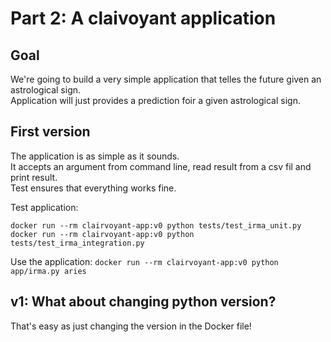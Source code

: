# Part 2: A claivoyant application

## Goal
We're going to build a very simple application that telles the future given an astrological sign.  
Application will just provides a prediction foir a given astrological sign.

## First version
The application is as simple as it sounds.  
It accepts an argument from command line, read result from a csv fil and print result.  
Test ensures that everything works fine.
  
Test application:  
```
docker run --rm clairvoyant-app:v0 python tests/test_irma_unit.py
docker run --rm clairvoyant-app:v0 python tests/test_irma_integration.py
```
  
Use the application:
`docker run --rm clairvoyant-app:v0 python app/irma.py aries`
  


## v1: What about changing python version?
That's easy as just changing the version in the Docker file!  